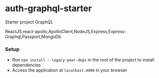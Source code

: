 # auth-graphql-starter

Starter project GraphQL

ReactJS,react-apollo,ApolloClient,NodeJS,Express,Express-Graphql,Passport,MongoDb

### Setup

- Run `npm install --legacy-peer-deps` in the root of the project to install dependencies
- Access the application at `localhost:4000` in your browser
